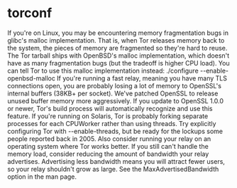 torconf
=======
If you're on Linux, you may be encountering memory fragmentation bugs in glibc's malloc implementation.
That is, when Tor releases memory back to the system, the pieces of memory are fragmented so they're hard to reuse.
The Tor tarball ships with OpenBSD's malloc implementation, which doesn't have as many fragmentation bugs
(but the tradeoff is higher CPU load). You can tell Tor to use this malloc implementation instead:
./configure --enable-openbsd-malloc
If you're running a fast relay, meaning you have many TLS connections open, you are probably losing a lot of memory to
OpenSSL's internal buffers (38KB+ per socket). We've patched OpenSSL to release unused buffer memory more aggressively.
If you update to OpenSSL 1.0.0 or newer, Tor's build process will automatically recognize and use this feature.
If you're running on Solaris, Tor is probably forking separate processes for each CPUWorker rather than using threads.
Try explicitly configuring Tor with --enable-threads, but be ready for the lockups some people reported back in 2005.
Also consider running your relay on an operating system where Tor works better.
If you still can't handle the memory load, consider reducing the amount of bandwidth your relay advertises.
Advertising less bandwidth means you will attract fewer users, so your relay shouldn't grow as large.
See the MaxAdvertisedBandwidth option in the man page.
